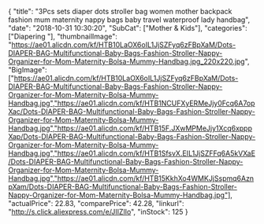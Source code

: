 {
	"title": "3Pcs sets diaper dots stroller bag women mother backpack fashion mum maternity nappy bags baby travel  waterproof lady  handbag",
	"date": "2018-10-31 10:30:20",
	"SubCat": ["Mother & Kids"],
	"categories": ["Diapering "],
	"thumbnailImage": "https://ae01.alicdn.com/kf/HTB10LaOX6oIL1JjSZFyq6zFBpXaM/Dots-DIAPER-BAG-Multifunctional-Baby-Bags-Fashion-Stroller-Nappy-Organizer-for-Mom-Maternity-Bolsa-Mummy-Handbag.jpg_220x220.jpg",
	"BigImage": ["https://ae01.alicdn.com/kf/HTB10LaOX6oIL1JjSZFyq6zFBpXaM/Dots-DIAPER-BAG-Multifunctional-Baby-Bags-Fashion-Stroller-Nappy-Organizer-for-Mom-Maternity-Bolsa-Mummy-Handbag.jpg","https://ae01.alicdn.com/kf/HTB1NCUFXyERMeJjy0Fcq6A7opXac/Dots-DIAPER-BAG-Multifunctional-Baby-Bags-Fashion-Stroller-Nappy-Organizer-for-Mom-Maternity-Bolsa-Mummy-Handbag.jpg","https://ae01.alicdn.com/kf/HTB15F.JXwMPMeJjy1Xcq6xpppXap/Dots-DIAPER-BAG-Multifunctional-Baby-Bags-Fashion-Stroller-Nappy-Organizer-for-Mom-Maternity-Bolsa-Mummy-Handbag.jpg","https://ae01.alicdn.com/kf/HTB1SfsvX.EIL1JjSZFFq6A5kVXaE/Dots-DIAPER-BAG-Multifunctional-Baby-Bags-Fashion-Stroller-Nappy-Organizer-for-Mom-Maternity-Bolsa-Mummy-Handbag.jpg","https://ae01.alicdn.com/kf/HTB15KkhXo4WMKJjSspmq6AznpXam/Dots-DIAPER-BAG-Multifunctional-Baby-Bags-Fashion-Stroller-Nappy-Organizer-for-Mom-Maternity-Bolsa-Mummy-Handbag.jpg"],
	"actualPrice": 22.83,
	"comparePrice": 42.28,
	"linkurl": "http://s.click.aliexpress.com/e/JIIZlIo",
	"inStock": 125
}
